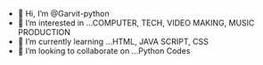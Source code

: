 - 👋 Hi, I’m @Garvit-python
- 👀 I’m interested in ...COMPUTER, TECH, VIDEO MAKING, MUSIC PRODUCTION
- 🌱 I’m currently learning ...HTML, JAVA SCRIPT, CSS
- 💞️ I’m looking to collaborate on ...Python Codes

<!---
Garvit-python/Garvit-python is a ✨ special ✨ repository because its `README.md` (this file) appears on your GitHub profile.
You can click the Preview link to take a look at your changes.
--->
